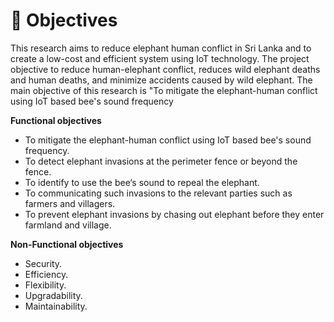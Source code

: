 # 🦣 Objectives

This research aims to reduce elephant human conflict in Sri Lanka and to create a low-cost and efficient system using IoT technology. The project objective to reduce human-elephant conflict, reduces wild elephant deaths and human deaths, and minimize accidents caused by wild elephant. The main objective of this research is "To mitigate the elephant-human conflict using IoT based bee's sound frequency



**Functional objectives**

* To mitigate the elephant-human conflict using IoT based bee's sound frequency.
* To detect elephant invasions at the perimeter fence or beyond the fence.
* To identify to use the bee‘s sound to repeal the elephant.
* To communicating such invasions to the relevant parties such as farmers and villagers.
* To prevent elephant invasions by chasing out elephant before they enter farmland and village.

**Non-Functional objectives**

* Security.
* Efficiency.
* Flexibility.
* Upgradability.
* Maintainability.

